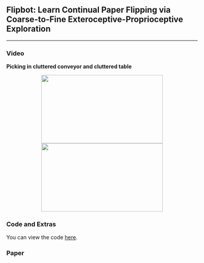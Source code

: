 ## Flipbot: Learn Continual Paper Flipping via Coarse-to-Fine Exteroceptive-Proprioceptive Exploration

___
### Video

**Picking in cluttered conveyor and cluttered table**
<p align = "center">
<img src="1.gif" width="320" height="180"> 
<img src="0.gif" width="320" height="180"> 
</p>

### Code and Extras

You can view the code [here](https://github.com/RobotLL/Flipbot).

### Paper

  
